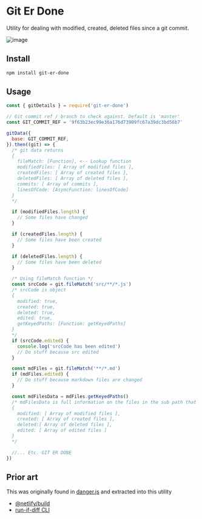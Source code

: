 # Git Er Done

Utility for dealing with modified, created, deleted files since a git commit.

![image](https://user-images.githubusercontent.com/532272/70579463-909bd500-1b65-11ea-926f-bc31cb500ec7.png)

## Install

```bash
npm install git-er-done
```

## Usage


```js
const { gitDetails } = require('git-er-done')

// Git commit ref / branch to check against. Default is 'master'
const GIT_COMMIT_REF = '9f63b23ec99e36a176d73909fc67a39dc3bd56b7'

gitData({
  base: GIT_COMMIT_REF,
}).then((git) => {
  /* git data returns
  {
    fileMatch: [Function], <-- Lookup function
    modifiedFiles: [ Array of modified files ],
    createdFiles: [ Array of created files ],
    deletedFiles: [ Array of deleted files ],
    commits: [ Array of commits ],
    linesOfCode: [AsyncFunction: linesOfCode]
  }
  */

  if (modifiedFiles.length) {
    // Some files have changed
  }

  if (createdFiles.length) {
    // Some files have been created
  }

  if (deletedFiles.length) {
    // Some files have been deleted
  }

  /* Using fileMatch function */
  const srcCode = git.fileMatch('src/**/*.js')
  /* srcCode is object
  {
    modified: true,
    created: true,
    deleted: true,
    edited: true,
    getKeyedPaths: [Function: getKeyedPaths]
  }
  */
  if (srcCode.edited) {
    console.log('srcCode has been edited')
    // Do stuff because src edited
  }

  const mdFiles = git.fileMatch('**/*.md')
  if (mdFiles.edited) {
    // Do stuff because markdown files are changed
  }

  const mdFilesData = mdFiles.getKeyedPaths()
  /* mdFilesData is full information on the files in the sub path that changed
  {
    modified: [ Array of modified files ],
    created: [ Array of created files ],
    deleted:[ Array of deleted files ],
    edited: [ Array of edited files ]
  }
  */

  //... Etc. GIT ER DONE
})
```

## Prior art

This was originally found in [danger.js](https://danger.systems/js/) and extracted into this utility

- [@netlify/build](https://github.com/netlify/build/tree/master/packages/git-utils)
- [run-if-diff CLI](https://github.com/jameslnewell/run-if-diff)
